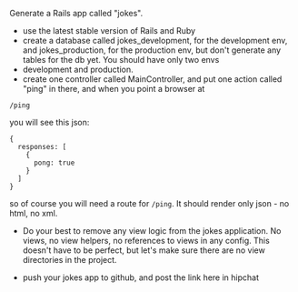 Generate a Rails app called "jokes".

- use the latest stable version of Rails and Ruby
- create a database called jokes_development, for the development env, and jokes_production, for the production env, but don't generate any tables for the db yet. You should have only two envs
- development and production.
- create one controller called MainController, and put one action called "ping" in there, and when you point a browser at

```
/ping
```
you will see this json:

```
{
  responses: [
    {
      pong: true
    }
  ]
}
```
so of course you will need a route for `/ping`. It should render only json - no html, no xml.

- Do your best to remove any view logic from the jokes application. No views, no view helpers, no references to views in any config. This doesn't have to be perfect, but let's make sure there are no view directories in the project.

- push your jokes app to github, and post the link here in hipchat
